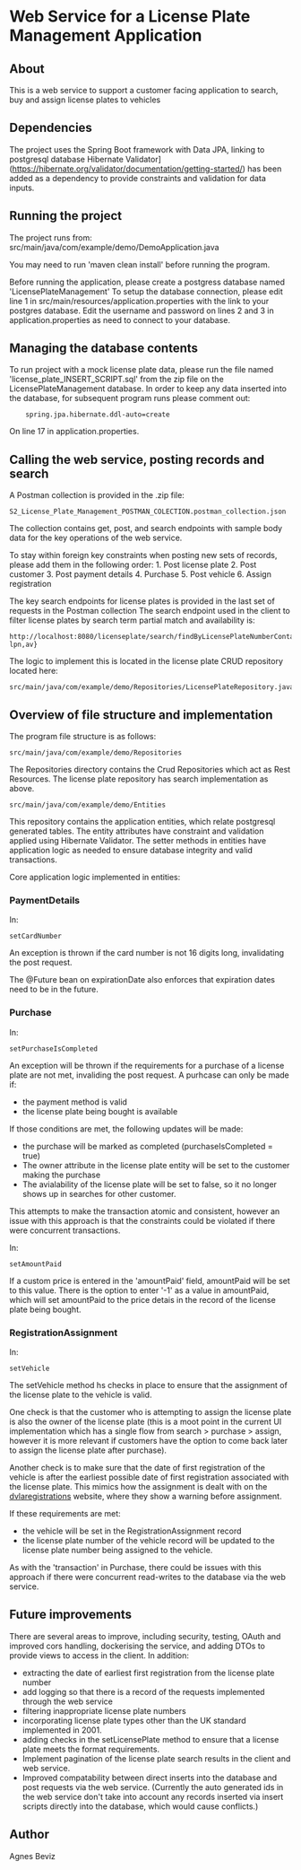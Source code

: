 # Web Service for a License Plate Management Application

## About
This is a web service to support a customer facing application to search, buy and assign license plates to vehicles

## Dependencies
The project uses the Spring Boot framework with Data JPA, linking to postgresql database
Hibernate Validator] (https://hibernate.org/validator/documentation/getting-started/) has been added as a dependency to provide constraints and validation for data inputs.

## Running the project
The project runs from:
src/main/java/com/example/demo/DemoApplication.java

You may need to run 'maven clean install' before running the program.

Before running the application, please create a postgress database named 'LicensePlateManagement'
To setup the database connection, please edit line 1 in src/main/resources/application.properties with the link to your postgres database.
Edit the username and password on lines 2 and 3 in application.properties as need to connect to your database.

## Managing the database contents

To run project with a mock license plate data, please run the file named 'license_plate_INSERT_SCRIPT.sql' from the zip file on the LicensePlateManagement database.
In order to keep any data inserted into the database, for subsequent program runs please comment out:

        spring.jpa.hibernate.ddl-auto=create    
On line 17 in application.properties.


## Calling the web service, posting records and search
A Postman collection is provided in the .zip file:

    S2_License_Plate_Management_POSTMAN_COLECTION.postman_collection.json

The collection contains get, post, and search endpoints with sample body data for the key operations of the web service.

To stay within foreign key constraints when posting new sets of records, please add them in the following order:
    1. Post license plate
    2. Post customer
    3. Post payment details
    4. Purchase
    5. Post vehicle
    6. Assign registration

The key search endpoints for license plates is provided in the last set of requests in the Postman collection
The search endpoint used in the client to filter license plates by search term partial match and availability is:

    http://localhost:8080/licenseplate/search/findByLicensePlateNumberContainingIgnoreCaseAndAvailable{?lpn,av}

The logic to implement this is located in the license plate CRUD repository located here:
    
    src/main/java/com/example/demo/Repositories/LicensePlateRepository.java

## Overview of file structure and implementation

The program file structure is as follows:

    src/main/java/com/example/demo/Repositories

The Repositories directory contains the Crud Repositories which act as Rest Resources. 
The license plate repository has search implementation as above.

    src/main/java/com/example/demo/Entities

This repository contains the application entities, which relate postgresql generated tables.
The entity attributes have constraint and validation applied using Hibernate Validator. 
The setter methods in entities have application logic as needed to ensure database integrity and valid transactions.

Core application logic implemented in entities:

### PaymentDetails

In:

    setCardNumber

An exception is thrown if the card number is not 16 digits long, invalidating the post request.

The @Future bean on expirationDate also enforces that expiration dates need to be in the future. 


### Purchase

In:
    
    setPurchaseIsCompleted
An exception will be thrown if the requirements for a purchase of a license plate are not met, invaliding the post request. 
A purhcase can only be made if:
- the payment method is valid
- the license plate being bought is available

If those conditions are met, the following updates will be made:
- the purchase will be marked as completed (purchaseIsCompleted = true)
- The owner attribute in the license plate entity will be set to the customer making the purchase
- The avialability of the license plate will be set to false, so it no longer shows up in searches for other customer.

This attempts to make the transaction atomic and consistent, however an issue with this approach is that the constraints could be violated if there were concurrent transactions.

In:

    setAmountPaid

If a custom price is entered in the 'amountPaid' field, amountPaid will be set to this value.
There is the option to enter '-1' as a value in amountPaid, which will set amountPaid to the price detais in the record of the license plate being bought.

### RegistrationAssignment

In:

    setVehicle

The setVehicle method hs checks in place to ensure that the assignment of the license plate to the vehicle is valid. 

One check is that the customer who is attempting to assign the license plate is also the owner of the license plate 
(this is a moot point in the current UI implementation which has a single flow from search > purchase > assign, however it is more relevant if customers have the option to come back later to assign the license plate after purchase).

Another check is to make sure that the date of first registration of the vehicle is after the earliest possible date of first registration associated with the license plate.
This mimics how the assignment is dealt with on the [dvlaregistrations](https://dvlaregistrations.dvla.gov.uk/buy.html?plate=AH04%20KBC&price=499) website, where they show a warning before assignment.  

If these requirements are met:
- the vehicle will be set in the RegistrationAssignment record
- the license plate number of the vehicle record will be updated to the license plate number being assigned to the vehicle.

As with the 'transaction' in Purchase, there could be issues with this approach if there were concurrent read-writes to the database via the web service.

## Future improvements
There are several areas to improve, including security, testing, OAuth and improved cors handling, dockerising the service, and adding DTOs to provide views to access in the client.
In addition:
- extracting the date of earliest first registration from the license plate number
- add logging so that there is a record of the requests implemented through the web service
- filtering inappropriate license plate numbers 
- incorporating license plate types other than the UK standard implemented in 2001.
- adding checks in the setLicensePlate method to ensure that a license plate meets the format requirements.
- Implement pagination of the license plate search results in the client and web service.
- Improved compatability between direct inserts into the database and post requests via the web service. 
(Currently the auto generated ids in the web service don't take into account any records inserted via insert scripts directly into the database,
which would cause conflicts.)

## Author

Agnes Beviz
